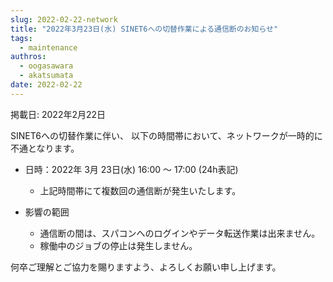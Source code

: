 ```yaml
---
slug: 2022-02-22-network
title: "2022年3月23日(水) SINET6への切替作業による通信断のお知らせ"
tags:
  - maintenance
authros:
  - oogasawara
  - akatsumata
date: 2022-02-22
---
```


掲載日: 2022年2月22日

SINET6への切替作業に伴い、 以下の時間帯において、ネットワークが一時的に不通となります。

- 日時：2022年 3月 23日(水) 16:00 ～ 17:00 (24h表記)
  - 上記時間帯にて複数回の通信断が発生いたします。

- 影響の範囲
  - 通信断の間は、スパコンへのログインやデータ転送作業は出来ません。
  - 稼働中のジョブの停止は発生しません。

何卒ご理解とご協力を賜りますよう、よろしくお願い申し上げます。
